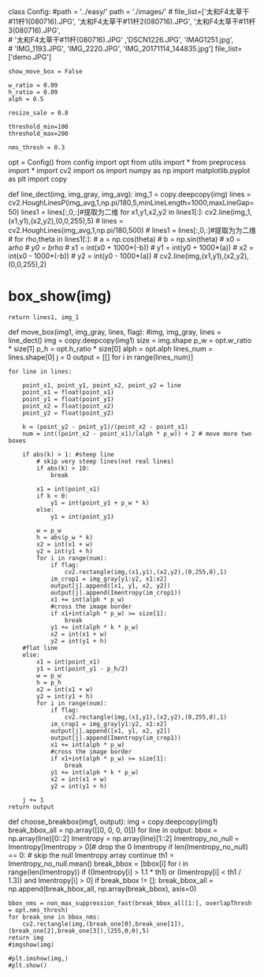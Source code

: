 class Config:
    #path = '../easy/'
    path = './images/'
    # file_list=['太和F4太草干#11杆1(080716).JPG', '太和F4太草干#11杆2(080716).JPG', '太和F4太草干#11杆3(080716).JPG',\
    # '太和F4太草干#11杆(080716).JPG' ,'DSCN1226.JPG',  'IMAG1251.jpg',\
    # 'IMG_1193.JPG', 'IMG_2220.JPG', 'IMG_20171114_144835.jpg']
    file_list=['demo.JPG']

    show_move_box = False

    w_ratio = 0.09
    h_ratio = 0.09
    alph = 0.5

    resize_sale = 0.8
    
    threshold_min=100
    threshold_max=200

    nms_thresh = 0.3

opt = Config()
from config import opt
from utils import *
from preprocess import *
import cv2
import os
import numpy as np
import matplotlib.pyplot as plt
import copy

def line_dect(img, img_gray, img_avg):
    img_1 = copy.deepcopy(img)
    lines = cv2.HoughLinesP(img_avg,1,np.pi/180,5,minLineLength=1000,maxLineGap=50)
    lines1 = lines[:,0,:]#提取为二维
    for x1,y1,x2,y2 in lines1[:]: 
        cv2.line(img_1,(x1,y1),(x2,y2),(0,0,255),5)
    # lines = cv2.HoughLines(img_avg,1,np.pi/180,500)
    # lines1 = lines[:,0,:]#提取为为二维
    # for rho,theta in lines1[:]: 
    #     a = np.cos(theta)
    #     b = np.sin(theta)
    #     x0 = a*rho
    #     y0 = b*rho
    #     x1 = int(x0 + 1000*(-b))
    #     y1 = int(y0 + 1000*(a))
    #     x2 = int(x0 - 1000*(-b))
    #     y2 = int(y0 - 1000*(a)) 
    #     cv2.line(img,(x1,y1),(x2,y2),(0,0,255),2)

#    box_show(img)

    return lines1, img_1

def move_box(img1, img_gray, lines, flag):
    #img, img_gray, lines = line_dect()
    img = copy.deepcopy(img1)
    size = img.shape
    p_w = opt.w_ratio * size[1]
    p_h = opt.h_ratio * size[0]
    alph = opt.alph
    lines_num = lines.shape[0]
    j = 0
    output = [[] for i in range(lines_num)]

    for line in lines:
        
        point_x1, point_y1, point_x2, point_y2 = line
        point_x1 = float(point_x1)
        point_y1 = float(point_y1)
        point_x2 = float(point_x2)
        point_y2 = float(point_y2)

        k = (point_y2 - point_y1)/(point_x2 - point_x1)
        num = int((point_x2 - point_x1)/(alph * p_w)) + 2 # move more two boxes

        if abs(k) > 1: #steep line
            # skip very steep lines(not real lines)
            if abs(k) > 10:
                break

            x1 = int(point_x1)
            if k < 0:       
                y1 = int(point_y1 + p_w * k)
            else:
                y1 = int(point_y1)     
                       
            w = p_w
            h = abs(p_w * k)
            x2 = int(x1 + w)
            y2 = int(y1 + h)
            for i in range(num):
                if flag:
                    cv2.rectangle(img,(x1,y1),(x2,y2),(0,255,0),1)
                im_crop1 = img_gray[y1:y2, x1:x2]
                output[j].append([x1, y1, x2, y2])
                output[j].append(Imentropy(im_crop1))
                x1 += int(alph * p_w)
                #cross the image border
                if x1+int(alph * p_w) >= size[1]:
                    break
                y1 += int(alph * k * p_w)
                x2 = int(x1 + w)
                y2 = int(y1 + h)
        #flat line        
        else:
            x1 = int(point_x1)
            y1 = int(point_y1 - p_h/2)
            w = p_w
            h = p_h 
            x2 = int(x1 + w)
            y2 = int(y1 + h)
            for i in range(num):
                if flag:
                    cv2.rectangle(img,(x1,y1),(x2,y2),(0,255,0),1)
                im_crop1 = img_gray[y1:y2, x1:x2]
                output[j].append([x1, y1, x2, y2])
                output[j].append(Imentropy(im_crop1))
                x1 += int(alph * p_w)
                #cross the image border
                if x1+int(alph * p_w) >= size[1]:
                    break
                y1 += int(alph * k * p_w)
                x2 = int(x1 + w)
                y2 = int(y1 + h)

        j += 1
    return output

def choose_breakbox(img1, output):
    img = copy.deepcopy(img1)
    break_bbox_all = np.array([[0, 0, 0, 0]]) 
    for line in output:
        bbox = np.array(line)[0::2]
        Imentropy = np.array(line)[1::2]
        Imentropy_no_null = Imentropy[Imentropy > 0]# drop the 0 Imentropy
        if len(Imentropy_no_null) == 0: # skip the null Imentropy array 
            continue
        th1 = Imentropy_no_null.mean()
        break_bbox = [bbox[i] for i in range(len(Imentropy)) if ((Imentropy[i] > 1.1 * th1) or (Imentropy[i] < th1 / 1.3)) and Imentropy[i] > 0]
        if break_bbox != []:
            break_bbox_all = np.append(break_bbox_all, np.array(break_bbox), axis=0)
   
    bbox_nms = non_max_suppression_fast(break_bbox_all[1:], overlapThresh = opt.nms_thresh)
    for break_one in bbox_nms:
        cv2.rectangle(img,(break_one[0],break_one[1]),(break_one[2],break_one[3]),(255,0,0),5)
    return img
    #imgshow(img)

    #plt.imshow(img,)
    #plt.show()
